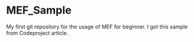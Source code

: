 # MEF_Sample
My first git repository for the usage of MEF for beginner.
I got this sample from Codeproject article.

